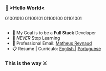 ### 👾 >Hello World<

01001010 01100101 01100100 01101001

##    
- 🎯 My Goal is to be a **Full Stack** Developer
- 🌱 _NEVER_ Stop Learning
- 📧 Professional Email: <a href="mailto:mathruxz@gmail.com">Matheus Reynaud</a>
- 📋 Resume | Currículo: <a href="https://docs.google.com/document/d/15pltg3_aXor6Jcl5zcq6mpJBJSBc3C-em746yp5HwwQ/edit?usp=sharing">English </a> | <a href="https://docs.google.com/document/d/1A3wFEjMTIZlAgA0WgoTYXd2lcbJdKc0GXyH6PQNTiEw/edit?usp=sharing">Portuguese</a>

### This is the way ⚔️
